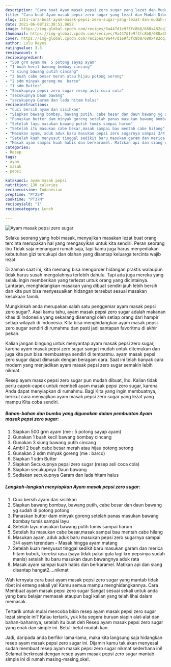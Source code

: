 ```yaml
---
description: "Cara buat Ayam masak pepsi zero sugar yang lezat dan Mudah Dibuat"
title: "Cara buat Ayam masak pepsi zero sugar yang lezat dan Mudah Dibuat"
slug: 1311-cara-buat-ayam-masak-pepsi-zero-sugar-yang-lezat-dan-mudah-dibuat
date: 2021-06-08T12:38:51.965Z
image: https://img-global.cpcdn.com/recipes/9a447d1e9f3fc8b8/680x482cq70/ayam-masak-pepsi-zero-sugar-foto-resep-utama.jpg
thumbnail: https://img-global.cpcdn.com/recipes/9a447d1e9f3fc8b8/680x482cq70/ayam-masak-pepsi-zero-sugar-foto-resep-utama.jpg
cover: https://img-global.cpcdn.com/recipes/9a447d1e9f3fc8b8/680x482cq70/ayam-masak-pepsi-zero-sugar-foto-resep-utama.jpg
author: Lulu Reyes
ratingvalue: 3.3
reviewcount: 6
recipeingredient:
- "500 grm ayam me  5 potong sayap ayam"
- "1 buah kecil bawang bombay cincang"
- "3 siung bawang putih cincang"
- "2 buah cabe besar merah atau hijau potong serong"
- "2 sdm minyak goreng me  barco"
- "1 sdm Butter"
- "Secukupnya pepsi zero sugar resep asli coca cola"
- "secukupnya Daun bawang"
- "secukupnya Garam dan lada hitam halus"
recipeinstructions:
- "Cuci bersih ayam dan sisihkan"
- "Siapkan bawang bombay, bawang putih, cabe besar dan daun bawang yg sudah di potong potong"
- "Panaskan butter dam minyak goreng setelah panas masukan bawang bombay tumis sampai layu"
- "Setelah layu masukan bawang putih tumis sampai harum"
- "Setelah itu masukan cabe besar,masak sampai bau mentah cabe hilang"
- "Masukan ayam, aduk aduk baru masukan pepsi zero sugarnya sampai 3/4 ayam terendam Masak hingga ayam matang"
- "Setelah kuah menyusut tinggal sedikit baru masukan garam dan merica hitam bubuk, koreksi rasa (saya tidak pakai gula lagi krn pepsinya sudah manis) setelah itu baru masukan daun bawangnya aduk rata"
- "Masak ayam sampai kuah habis dan berkaramel. Matikan api dan siang disantap hangat2....nikmat"
categories:
- Resep
tags:
- ayam
- masak
- pepsi

katakunci: ayam masak pepsi 
nutrition: 130 calories
recipecuisine: Indonesian
preptime: "PT25M"
cooktime: "PT37M"
recipeyield: "1"
recipecategory: Lunch

---
```



![Ayam masak pepsi zero sugar](https://img-global.cpcdn.com/recipes/9a447d1e9f3fc8b8/680x482cq70/ayam-masak-pepsi-zero-sugar-foto-resep-utama.jpg)

Selaku seorang yang hobi masak, menyajikan masakan lezat buat orang tercinta merupakan hal yang mengasyikan untuk kita sendiri. Peran seorang ibu Tidak saja menangani rumah saja, tapi kamu juga harus menyediakan kebutuhan gizi tercukupi dan olahan yang disantap keluarga tercinta wajib lezat.

Di zaman  saat ini, kita memang bisa mengorder hidangan praktis walaupun tidak harus susah mengolahnya terlebih dahulu. Tapi ada juga mereka yang selalu ingin memberikan yang terlezat untuk orang yang dicintainya. Lantaran, menghidangkan masakan yang dibuat sendiri jauh lebih bersih dan kita pun bisa menyesuaikan hidangan tersebut sesuai masakan kesukaan famili. 



Mungkinkah anda merupakan salah satu penggemar ayam masak pepsi zero sugar?. Asal kamu tahu, ayam masak pepsi zero sugar adalah makanan khas di Indonesia yang sekarang disenangi oleh setiap orang dari hampir setiap wilayah di Indonesia. Kita bisa menghidangkan ayam masak pepsi zero sugar sendiri di rumahmu dan pasti jadi santapan favoritmu di akhir pekan.

Kalian jangan bingung untuk menyantap ayam masak pepsi zero sugar, karena ayam masak pepsi zero sugar sangat mudah untuk ditemukan dan juga kita pun bisa membuatnya sendiri di tempatmu. ayam masak pepsi zero sugar dapat dimasak dengan beragam cara. Saat ini telah banyak cara modern yang menjadikan ayam masak pepsi zero sugar semakin lebih nikmat.

Resep ayam masak pepsi zero sugar pun mudah dibuat, lho. Kalian tidak perlu capek-capek untuk membeli ayam masak pepsi zero sugar, karena Anda dapat menyiapkan di rumahmu. Bagi Kita yang ingin membuatnya, berikut cara menyajikan ayam masak pepsi zero sugar yang lezat yang mampu Kita coba sendiri.

<!--inarticleads1-->

##### Bahan-bahan dan bumbu yang digunakan dalam pembuatan Ayam masak pepsi zero sugar:

1. Siapkan 500 grm ayam (me : 5 potong sayap ayam)
1. Gunakan 1 buah kecil bawang bombay cincang
1. Gunakan 3 siung bawang putih cincang
1. Ambil 2 buah cabe besar merah atau hijau potong serong
1. Gunakan 2 sdm minyak goreng (me : barco)
1. Siapkan 1 sdm Butter
1. Siapkan Secukupnya pepsi zero sugar (resep asli coca cola)
1. Siapkan secukupnya Daun bawang
1. Sediakan secukupnya Garam dan lada hitam halus




<!--inarticleads2-->

##### Langkah-langkah menyiapkan Ayam masak pepsi zero sugar:

1. Cuci bersih ayam dan sisihkan
1. Siapkan bawang bombay, bawang putih, cabe besar dan daun bawang yg sudah di potong potong
1. Panaskan butter dam minyak goreng setelah panas masukan bawang bombay tumis sampai layu
1. Setelah layu masukan bawang putih tumis sampai harum
1. Setelah itu masukan cabe besar,masak sampai bau mentah cabe hilang
1. Masukan ayam, aduk aduk baru masukan pepsi zero sugarnya sampai 3/4 ayam terendam - Masak hingga ayam matang
1. Setelah kuah menyusut tinggal sedikit baru masukan garam dan merica hitam bubuk, koreksi rasa (saya tidak pakai gula lagi krn pepsinya sudah manis) setelah itu baru masukan daun bawangnya aduk rata
1. Masak ayam sampai kuah habis dan berkaramel. Matikan api dan siang disantap hangat2....nikmat




Wah ternyata cara buat ayam masak pepsi zero sugar yang mantab tidak ribet ini enteng sekali ya! Kamu semua mampu menghidangkannya. Cara Membuat ayam masak pepsi zero sugar Sangat sesuai sekali untuk anda yang baru belajar memasak ataupun bagi kalian yang telah lihai dalam memasak.

Tertarik untuk mulai mencoba bikin resep ayam masak pepsi zero sugar lezat simple ini? Kalau tertarik, yuk kita segera buruan siapin alat-alat dan bahan-bahannya, setelah itu buat deh Resep ayam masak pepsi zero sugar yang enak dan simple ini. Betul-betul mudah kan. 

Jadi, daripada anda berfikir lama-lama, maka kita langsung saja hidangkan resep ayam masak pepsi zero sugar ini. Dijamin kamu tak akan menyesal sudah membuat resep ayam masak pepsi zero sugar nikmat sederhana ini! Selamat berkreasi dengan resep ayam masak pepsi zero sugar mantab simple ini di rumah masing-masing,oke!.


